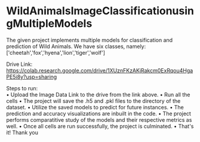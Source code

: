 # WildAnimalsImageClassificationusingMultipleModels

The given project implements multiple models for classification and prediction of Wild Animals.
We have six classes, namely: ['cheetah','fox','hyena','lion','tiger','wolf']

Drive Link: https://colab.research.google.com/drive/1XUznFKzAKjRakcm0ExRqou4HgaPE5i8y?usp=sharing 

Steps to run: 	
	• Upload the Image Data Link to the drive from the link above.
  • Run all the cells
  • The project will save the .h5 and .pkl files to the directory of the dataset.
  • Utilize the saved models to predict for future instances.
  • The prediction and accuracy visualizations are inbuilt in the code.
  • The project performs comparatitive study of the models and their respective metrics as well.
  • Once all cells are run successfully, the project is culminated. 
  • That's it! Thank you
